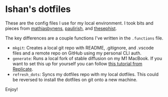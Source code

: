 # Ishan's dotfiles
These are the config files I use for my local environment. I took bits and pieces from [mathiasbynens]("https://github.com/mathiasbynens/dotfiles"), [paulirish]("https://github.com/paulirish/dotfiles"), and [thesephist]("https://github.com/thesephist/dotfiles").

The key differences are a couple functions I've written in the `.functions` file.
- `mkgit`: Creates a local git repo with README, .gitignore, and .vscode files and a remote repo on GitHub using my personal CLI auth.
- `generate`: Runs a local fork of stable diffusion on my M1 MacBook. If you want to set this up for yourself you can follow [this tutorial from Replicate]("https://replicate.com/blog/run-stable-diffusion-on-m1-mac").
- `refresh_dots`: Syncs my dotfiles repo with my local dotfiles. This could be reversed to install the dotfiles on git onto a new machine.

Enjoy!
